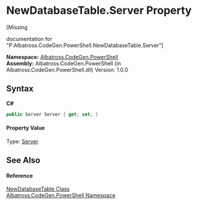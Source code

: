 # NewDatabaseTable.Server Property 
 

\[Missing <summary> documentation for "P:Albatross.CodeGen.PowerShell.NewDatabaseTable.Server"\]

**Namespace:**&nbsp;<a href="N_Albatross_CodeGen_PowerShell.md">Albatross.CodeGen.PowerShell</a><br />**Assembly:**&nbsp;Albatross.CodeGen.PowerShell (in Albatross.CodeGen.PowerShell.dll) Version: 1.0.0

## Syntax

**C#**<br />
``` C#
public Server Server { get; set; }
```


#### Property Value
Type: <a href="T_Albatross_CodeGen_Database_Server.md">Server</a>

## See Also


#### Reference
<a href="T_Albatross_CodeGen_PowerShell_NewDatabaseTable.md">NewDatabaseTable Class</a><br /><a href="N_Albatross_CodeGen_PowerShell.md">Albatross.CodeGen.PowerShell Namespace</a><br />